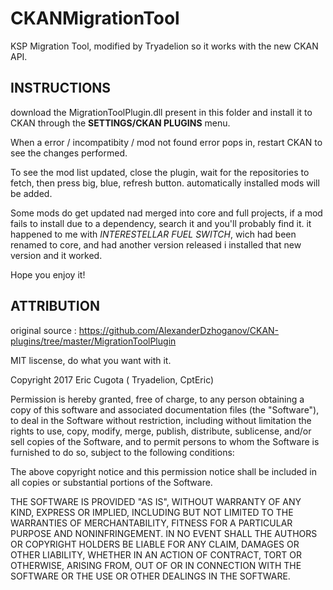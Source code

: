 # CKANMigrationTool
KSP Migration Tool, modified by Tryadelion so it works with the new CKAN API.


## INSTRUCTIONS

download the MigrationToolPlugin.dll present in this folder and install it to CKAN through the **SETTINGS/CKAN PLUGINS** menu.

When a error / incompatibity / mod not found error pops in, restart CKAN to see the changes performed.

To see the mod list updated, close the plugin, wait for the repositories to fetch, then press big, blue, refresh button. automatically installed mods will be added.

Some mods do get updated nad merged into core and full projects, if a mod fails to install due to a dependency, search it and you'll probably find it. it happened to me with *INTERESTELLAR FUEL SWITCH*, wich had been renamed to core, and had another version released i installed that new version and it worked.


Hope you enjoy it!


## ATTRIBUTION

original source : https://github.com/AlexanderDzhoganov/CKAN-plugins/tree/master/MigrationToolPlugin

MIT liscense, do what you want with it.



Copyright 2017 Eric Cugota ( Tryadelion, CptEric)

Permission is hereby granted, free of charge, to any person obtaining a copy of this software and associated documentation files (the "Software"), to deal in the Software without restriction, including without limitation the rights to use, copy, modify, merge, publish, distribute, sublicense, and/or sell copies of the Software, and to permit persons to whom the Software is furnished to do so, subject to the following conditions:

The above copyright notice and this permission notice shall be included in all copies or substantial portions of the Software.

THE SOFTWARE IS PROVIDED "AS IS", WITHOUT WARRANTY OF ANY KIND, EXPRESS OR IMPLIED, INCLUDING BUT NOT LIMITED TO THE WARRANTIES OF MERCHANTABILITY, FITNESS FOR A PARTICULAR PURPOSE AND NONINFRINGEMENT. IN NO EVENT SHALL THE AUTHORS OR COPYRIGHT HOLDERS BE LIABLE FOR ANY CLAIM, DAMAGES OR OTHER LIABILITY, WHETHER IN AN ACTION OF CONTRACT, TORT OR OTHERWISE, ARISING FROM, OUT OF OR IN CONNECTION WITH THE SOFTWARE OR THE USE OR OTHER DEALINGS IN THE SOFTWARE.
